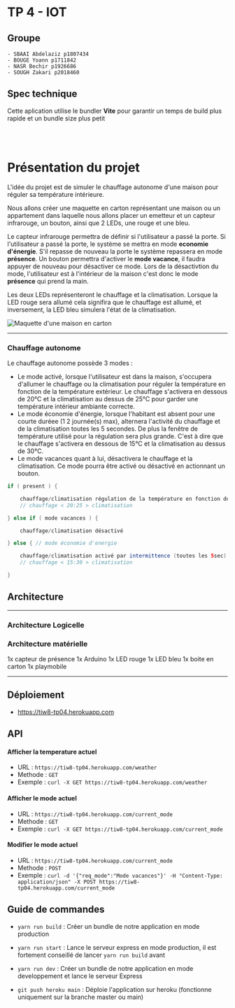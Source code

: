 # TP 4 - IOT

## Groupe

    - SBAAI Abdelaziz p1807434
    - BOUGE Yoann p1711842
    - NASR Bechir p1926686
    - SOUGH Zakari p2018460

## Spec technique

Cette aplication utilise le bundler **Vite** pour garantir un temps de build plus rapide et un bundle size plus petit

<br><br>

# Présentation du projet

L'idée du projet est de simuler le chauffage autonome d'une maison pour réguler sa température intérieure.

Nous allons créer une maquette en carton représentant une maison ou un appartement dans laquelle nous allons placer un emetteur et un capteur infrarouge, un bouton, ainsi que 2 LEDs, une rouge et une bleu.

Le capteur infrarouge permettra de définir si l'utilisateur a passé la porte. Si l'utilisateur a passé la porte, le système se mettra en mode **economie d'énergie**. S'il repasse de nouveau la porte le système repassera en mode **présence**. Un bouton permettra d'activer le **mode vacance**, il faudra appuyer de nouveau pour désactiver ce mode. Lors de la désactivtion du mode, l'utilisateur est à l'intérieur de la maison c'est donc le mode **présence** qui prend la main.

Les deux LEDs représenteront le chauffage et la climatisation. Lorsque la LED rouge sera allumé cela signifira que le chauffage est allumé, et inversement, la LED bleu simulera l'état de la climatisation.

![Maquette d'une maison en carton](http://3.bp.blogspot.com/_khIbCj13leA/R9P0SkWrcvI/AAAAAAAAABQ/vlfamO5ra7c/s320/IMG_0020.JPG)

---

### Chauffage autonome

Le chauffage autonome possède 3 modes :

-   Le mode activé, lorsque l'utilisateur est dans la maison, s'occupera d'allumer le chauffage ou la climatisation pour réguler la température en fonction de la température extérieur. Le chauffage s'activera en dessous de 20°C et la climatisation au dessus de 25°C pour garder une température intérieur ambiante correcte.
-   Le mode économie d'énergie, lorsque l'habitant est absent pour une courte duréee (1 2 journée(s) max), alternera l'activité du chauffage et de la climatisation toutes les 5 secondes. De plus la fenêtre de température utilisé pour la régulation sera plus grande. C'est à dire que le chauffage s'activera en dessous de 15°C et la climatisation au dessus de 30°C.
-   Le mode vacances quant à lui, désactivera le chauffage et la climatisation. Ce mode pourra être activé ou désactivé en actionnant un bouton.

```java
if ( present ) {

	chauffage/climatisation régulation de la température en fonction de la température extérieur.
	// chauffage < 20:25 > climatisation

} else if ( mode vacances ) {

	chauffage/climatisation désactivé

} else { // mode économie d'energie

	chauffage/climatisation activé par intermittence (toutes les 5sec) en fonction de la température extérieur
	// chauffage < 15:30 > climatisation

}
```

## Architecture

---

### Architecture Logicelle

### Architecture matérielle

1x capteur de présence
1x Arduino
1x LED rouge
1x LED bleu
1x boite en carton
1x playmobile

---

## Déploiement

-   https://tiw8-tp04.herokuapp.com

## API

#### Afficher la temperature actuel

-   URL : `https://tiw8-tp04.herokuapp.com/weather`
-   Methode : `GET`
-   Exemple : `curl -X GET https://tiw8-tp04.herokuapp.com/weather`

#### Afficher le mode actuel

-   URL : `https://tiw8-tp04.herokuapp.com/current_mode`
-   Methode : `GET`
-   Exemple : `curl -X GET https://tiw8-tp04.herokuapp.com/current_mode`

#### Modifier le mode actuel

-   URL : `https://tiw8-tp04.herokuapp.com/current_mode`
-   Methode : `POST`
-   Exemple : `curl -d '{"req_mode":"Mode vacances"}' -H "Content-Type: application/json" -X POST https://tiw8-tp04.herokuapp.com/current_mode`

## Guide de commandes

-   `yarn run build` : Créer un bundle de notre application en mode production
-   `yarn run start` : Lance le serveur express en mode production, il est fortement conseillé de lancer `yarn run build` avant
-   `yarn run dev` : Créer un bundle de notre application en mode developpement et lance le serveur Express

-   `git push heroku main` : Déploie l'application sur heroku (fonctionne uniquement sur la branche master ou main)
